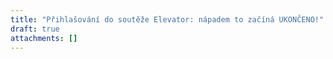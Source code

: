 ```yaml
---
title: "Přihlašování do soutěže Elevator: nápadem to začíná UKONČENO!"
draft: true
attachments: []
---
```



![]()